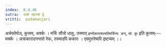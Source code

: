 ```yaml
---
index:  8.4.46
sutra:  अचो रहाभ्यां द्वे
vritti:  padamanjari
---
```


अर्चयतेर्घञ्, कुत्वम्, अर्क्कः । मर्चिः सौत्रो धातुः, तस्मात् `इण्भीकापाशल्यतिमर्चिभ्यः कन्`, `चोः कुः` इति कुत्वम्---मर्क्कः । अत्राकारादनन्तरो रेफः, तस्मादपि ककारः । एवमुत्तरेष्वपि द्रष्टव्यम् ।।
